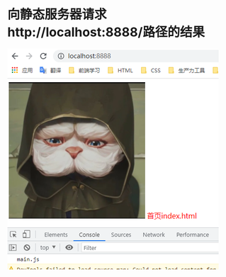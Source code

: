 # 向静态服务器请求http://localhost:8888/路径的结果
![avatar](https://github.com/XiucungLee98/static-server/blob/master/result.png)
